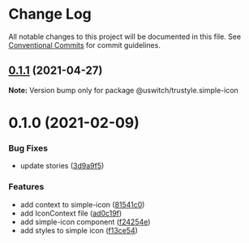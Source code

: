 # Change Log

All notable changes to this project will be documented in this file.
See [Conventional Commits](https://conventionalcommits.org) for commit guidelines.

## [0.1.1](https://github.com/uswitch/trustyle/compare/@uswitch/trustyle.simple-icon@0.1.0...@uswitch/trustyle.simple-icon@0.1.1) (2021-04-27)

**Note:** Version bump only for package @uswitch/trustyle.simple-icon





# 0.1.0 (2021-02-09)


### Bug Fixes

* update stories ([3d9a9f5](https://github.com/uswitch/trustyle/commit/3d9a9f5))


### Features

* add context to simple-icon ([81541c0](https://github.com/uswitch/trustyle/commit/81541c0))
* add IconContext file ([ad0c19f](https://github.com/uswitch/trustyle/commit/ad0c19f))
* add simple-icon component ([f24254e](https://github.com/uswitch/trustyle/commit/f24254e))
* add styles to simple icon ([f13ce54](https://github.com/uswitch/trustyle/commit/f13ce54))
